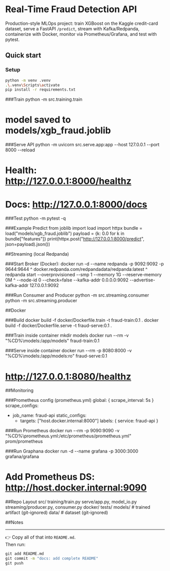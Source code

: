 # Real-Time Fraud Detection API

Production-style MLOps project: train XGBoost on the Kaggle credit-card dataset, serve a FastAPI `/predict`, stream with Kafka/Redpanda, containerize with Docker, monitor via Prometheus/Grafana, and test with pytest.

## Quick start

### Setup
```bash
python -m venv .venv
.\.venv\Scripts\activate
pip install -r requirements.txt
```


###Train
python -m src.training.train
# model saved to models/xgb_fraud.joblib

###Serve API
python -m uvicorn src.serve.app:app --host 127.0.0.1 --port 8000 --reload
# Health:  http://127.0.0.1:8000/healthz
# Docs:    http://127.0.0.1:8000/docs

###Test
python -m pytest -q


###Example Predict
from joblib import load
import httpx
bundle = load("models/xgb_fraud.joblib")
payload = {k: 0.0 for k in bundle["features"]}
print(httpx.post("http://127.0.0.1:8000/predict", json=payload).json())


##Streaming (local Redpanda)

###Start Broker (Docker):
docker run -d --name redpanda -p 9092:9092 -p 9644:9644 ^
  docker.redpanda.com/redpandadata/redpanda:latest ^
  redpanda start --overprovisioned --smp 1 --memory 1G --reserve-memory 0M ^
  --node-id 0 --check=false --kafka-addr 0.0.0.0:9092 --advertise-kafka-addr 127.0.0.1:9092


###Run Consumer and Producer
python -m src.streaming.consumer
python -m src.streaming.producer


##Docker

###Build
docker build -f docker/Dockerfile.train -t fraud-train:0.1 .
docker build -f docker/Dockerfile.serve -t fraud-serve:0.1 .

###Train inside container
mkdir models
docker run --rm -v "%CD%\models:/app/models" fraud-train:0.1

###Serve inside container
docker run --rm -p 8080:8000 -v "%CD%\models:/app/models:ro" fraud-serve:0.1
# http://127.0.0.1:8080/healthz


##Monitoring

###Prometheus config (prometheus.yml)
global: { scrape_interval: 5s }
scrape_configs:
  - job_name: fraud-api
    static_configs:
      - targets: ["host.docker.internal:8000"]
        labels: { service: fraud-api }

###Run Prometheus
docker run --rm -p 9090:9090 -v "%CD%\prometheus.yml:/etc/prometheus/prometheus.yml" prom/prometheus

###Run Graphana
docker run -d --name grafana -p 3000:3000 grafana/grafana
# Add Prometheus DS: http://host.docker.internal:9090


##Repo Layout
src/
  training/train.py
  serve/app.py, model_io.py
  streaming/producer.py, consumer.py
docker/
tests/
models/   # trained artifact (git-ignored)
data/     # dataset (git-ignored)

##Notes

---

👉 Copy all of that into `README.md`.  
Then run:

```cmd
git add README.md
git commit -m "docs: add complete README"
git push

